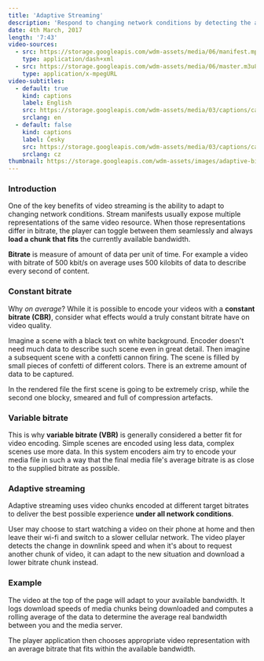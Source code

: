 ```yaml
---
title: 'Adaptive Streaming'
description: 'Respond to changing network conditions by detecting the available bandwidth and inserting video chunks of appropriate bitrates.'
date: 4th March, 2017
length: '7:43'
video-sources:
  - src: https://storage.googleapis.com/wdm-assets/media/06/manifest.mpd
    type: application/dash+xml
  - src: https://storage.googleapis.com/wdm-assets/media/06/master.m3u8
    type: application/x-mpegURL
video-subtitles:
  - default: true
    kind: captions
    label: English
    src: https://storage.googleapis.com/wdm-assets/media/03/captions/cap-en.vtt
    srclang: en
  - default: false
    kind: captions
    label: Česky
    src: https://storage.googleapis.com/wdm-assets/media/03/captions/cap-cz.vtt
    srclang: cz
thumbnail: https://storage.googleapis.com/wdm-assets/images/adaptive-bitrates.png
---
```

### Introduction

One of the key benefits of video streaming is the ability to adapt to changing network conditions. Stream manifests usually expose multiple representations of the same video resource. When those representations differ in bitrate, the player can toggle between them seamlessly and always **load a chunk that fits** the currently available bandwidth.

**Bitrate** is measure of amount of data per unit of time. For example a video with bitrate of 500 kbit/s on average uses 500 kilobits of data to describe every second of content.
### Constant bitrate

Why *on average*? While it is possible to encode your videos with a **constant bitrate (CBR)**, consider what effects would a truly constant bitrate have on video quality.

Imagine a scene with a black text on white background. Encoder doesn't need much data to describe such scene even in great detail. Then imagine a subsequent scene with a confetti cannon firing. The scene is filled by small pieces of confetti of different colors. There is an extreme amount of data to be captured.

In the rendered file the first scene is going to be extremely crisp, while the second one blocky, smeared and full of compression artefacts.

### Variable bitrate

This is why **variable bitrate (VBR)** is generally considered a better fit for video encoding. Simple scenes are encoded using less data, complex scenes use more data. In this system encoders aim try to encode your media file in such a way that the final media file's average bitrate is as close to the supplied bitrate as possible.

### Adaptive streaming

Adaptive streaming uses video chunks encoded at different target bitrates to deliver the best possible experience **under all network conditions**.

User may choose to start watching a video on their phone at home and then leave their wi-fi and switch to a slower cellular network. The video player detects the change in downlink speed and when it's about to request another chunk of video, it can adapt to the new situation and download a lower bitrate chunk instead.

### Example

The video at the top of the page will adapt to your available bandwidth. It logs download speeds of media chunks being downloaded and computes a rolling average of the data to determine the average real bandwidth between you and the media server.

The player application then chooses appropriate video representation with an average bitrate that fits within the available bandwidth.
